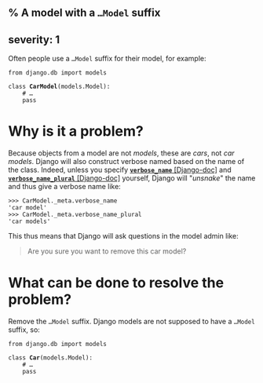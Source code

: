 % A model with a <code>&hellip;Model</code> suffix
---
severity: 1
---

Often people use a <code>&hellip;Model</code> suffix for their model, for
example:

<pre class="python"><code>from django.db import models

class <b>CarModel</b>(models.Model):
    # &hellip;
    pass</code></pre>

# Why is it a problem?

Because objects from a model are not *models*, these are *cars*, not *car
models*. Django will also construct verbose named based on the name of the
class. Indeed, unless you specify
[**`verbose_name`** [Django-doc]](https://docs.djangoproject.com/en/dev/ref/models/options/#verbose-name) and
[**`verbose_name_plural`** [Django-doc]](https://docs.djangoproject.com/en/dev/ref/models/options/#verbose-name-plural)
yourself, Django will "*unsnake*" the name and thus give a verbose name like:

```pycon
>>> CarModel._meta.verbose_name
'car model'
>>> CarModel._meta.verbose_name_plural
'car models'
```

This thus means that Django will ask questions in the model admin like:

> Are you sure you want to remove this car model?

# What can be done to resolve the problem?

Remove the <code>&hellip;Model</code> suffix. Django models are not supposed to
have a <code>&hellip;Model</code> suffix, so:

<pre class="python"><code>from django.db import models

class <b>Car</b>(models.Model):
    # &hellip;
    pass</code></pre>
